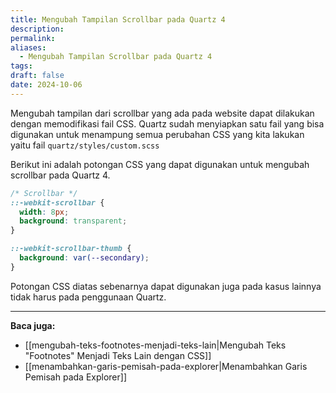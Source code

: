 ```yaml
---
title: Mengubah Tampilan Scrollbar pada Quartz 4
description: 
permalink: 
aliases:
  - Mengubah Tampilan Scrollbar pada Quartz 4
tags: 
draft: false
date: 2024-10-06
---
```

Mengubah tampilan dari scrollbar yang ada pada website dapat dilakukan dengan memodifikasi fail CSS. Quartz sudah menyiapkan satu fail yang bisa digunakan untuk menampung semua perubahan CSS yang kita lakukan yaitu fail `quartz/styles/custom.scss`

Berikut ini adalah potongan CSS yang dapat digunakan untuk mengubah scrollbar pada Quartz 4.
```css
/* Scrollbar */
::-webkit-scrollbar {
  width: 8px;
  background: transparent;
}

::-webkit-scrollbar-thumb {
  background: var(--secondary);
}
```

Potongan CSS diatas sebenarnya dapat digunakan juga pada kasus lainnya tidak harus pada penggunaan Quartz. 

---
**Baca juga:**
- [[mengubah-teks-footnotes-menjadi-teks-lain|Mengubah Teks "Footnotes" Menjadi Teks Lain dengan CSS]]
- [[menambahkan-garis-pemisah-pada-explorer|Menambahkan Garis Pemisah pada Explorer]] 